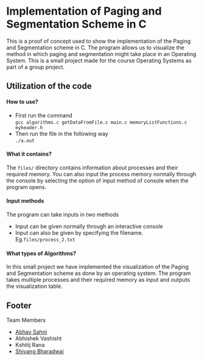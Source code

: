 # Implementation of Paging and Segmentation Scheme in C
This is a proof of concept used to show the implementation of the Paging and Segmentation scheme in C. The program allows us to visualize the method in which paging and segmentation might take place in an Operating System. This is a small project made for the course Operating Systems as part of a group project.

## Utilization of the code
#### How to use?
* First run the command  
```gcc algorithms.c getDataFromFile.c main.c memoryListFunctions.c myheader.h```  
* Then run the file in the following way  
```./a.out```  

#### What it contains?
The ```files/``` directory contains information about processes and their required memory. You can also input the process memory normally through the console by selecting the option of input method of console when the program opens.

#### Input methods
The program can take inputs in two methods
* Input can be given normally through an interactive console
* Input can also be given by specifying the filename. Eg.```files/process_2.txt```

#### What types of Algorithms?
In this small project we have implemented the visualization of the Paging and Segmentation scheme as done by an operating system. The program takes multiple processes and their required memory as input and outputs the visualization table.

## Footer
Team Members
* [Abhay Sahni](https://github.com/abhaysahni)
* Abhishek Vashisht
* Kshitij Rana
* [Shivang Bharadwaj](https://github.com/reficul31)